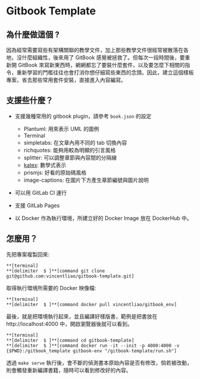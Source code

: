 # Gitbook Template 

## 為什麼做這個 ?

因為經常需要寫些有架構關聯的教學文件，加上那些教學文件很經常被散落在各地，沒什麼組織性，後來用了 GitBook 感覺被拯救了。但每次一段時間後，要重新開 GitBook 來寫新東西時，網網都忘了要裝什麼套件，以及要怎麼下相關的指令，重新學習的門檻往往也會打消你想仔細寫些東西的念頭。因此，建立這個樣板專案，省去那些常用套件安裝，直接進入內容編寫。

## 支援些什麼？

* 支援幾種常用的 gitbook plugin，請參考 `book.json` 的設定
    * Plantuml: 用來表示 UML 的圖例
    * Terminal
    * simpletabs: 在文章內用不同的 tab 切換內容
    * richquotes: 能夠用較為明顯的引言風格
    * splitter: 可以調整章節與內容間的分隔線
    * [katex](https://github.com/GitbookIO/plugin-katex): 數學式表示 
    * prismjs: 好看的原始碼風格
    * image-captions: 在圖片下方產生章節編號與圖片說明

* 可以用 GitLab CI 運行
* 支援 GitLab Pages 
* 以 Docker 作為執行環境，所建立好的 Docker Image 放在 DockerHub 中。

## 怎麼用？

先把專案複製回來: 

```
**[terminal]
**[delimiter  $ ]**[command git clone git@github.com:vincentliao/gitbook-template.git]
```


取得執行環境所需要的 Docker 映像檔:

```
**[terminal]
**[delimiter  $ ]**[command docker pull vincentliao/gitbook_env]
```

最後，就是把環境執行起來，並且編譯好樣版書，範例是把書放在 http://localhost:4000 中，開啟瀏覽器後就可以看到。

```
**[terminal]
**[delimiter  $ ]**[command cd gitbook-template]
**[delimiter  $ ]**[command docker run -it --init -p 4000:4000 -v {$PWD}:/gitbook_template gitbook-env "/gitbook-template/run.sh"]
```

透過 `make serve` 執行後，會不斷的偵測書本原始內容是否有修改，倘若被改動，則會觸發重新編譯書籍，隨時可以看到修改好的內容。